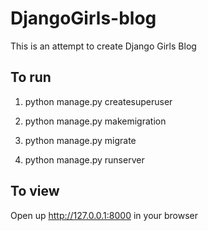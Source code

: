 # DjangoGirls-blog
This is an attempt to create Django Girls Blog


## To run
1. python manage.py createsuperuser

2. python manage.py makemigration

3. python manage.py migrate

4. python manage.py runserver

## To view
Open up http://127.0.0.1:8000 in your browser
